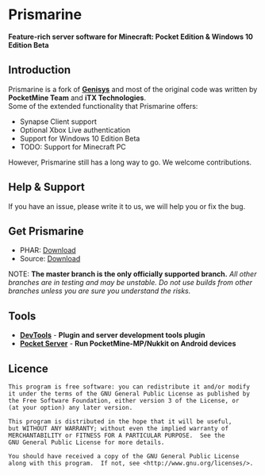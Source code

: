 Prismarine
===================

__Feature-rich server software for Minecraft: Pocket Edition & Windows 10 Edition Beta__

Introduction
-------------
Prismarine is a fork of **[Genisys](https://github.com/iTXTech/Genisys)** and most of the original code was written by **PocketMine Team** and **iTX Technologies**.<br>
Some of the extended functionality that Prismarine offers:

* Synapse Client support
* Optional Xbox Live authentication
* Support for Windows 10 Edition Beta
* TODO: Support for Minecraft PC

However, Prismarine still has a long way to go. We welcome contributions.

Help & Support
-------------
If you have an issue, please write it to us, we will help you or fix the bug.

Get Prismarine
-------------
* PHAR: [Download](http://193.124.185.24/get_prismarine.php)
* Source: [Download](https://github.com/PrismarineMC/Prismarine/archive/master.zip)

NOTE: **The master branch is the only officially supported branch.**
_All other branches are in testing and may be unstable. Do not use builds from other branches unless you are sure you understand the risks._

Tools
-------------
* **[DevTools](https://github.com/PocketMine/DevTools)** - **Plugin and server development tools plugin**
* **[Pocket Server](https://github.com/fengberd/MinecraftPEServer)** - **Run PocketMine-MP/Nukkit on Android devices**

Licence
-------------
	This program is free software: you can redistribute it and/or modify
	it under the terms of the GNU General Public License as published by
	the Free Software Foundation, either version 3 of the License, or
	(at your option) any later version.

	This program is distributed in the hope that it will be useful,
	but WITHOUT ANY WARRANTY; without even the implied warranty of
	MERCHANTABILITY or FITNESS FOR A PARTICULAR PURPOSE.  See the
	GNU General Public License for more details.

	You should have received a copy of the GNU General Public License
	along with this program.  If not, see <http://www.gnu.org/licenses/>.

